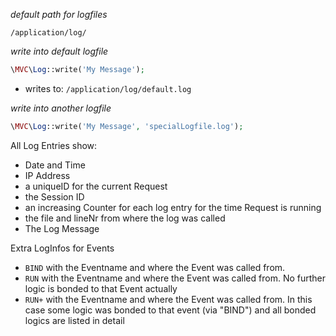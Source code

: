 _default path for logfiles_  
~~~
/application/log/
~~~

_write into default logfile_ 
~~~php
\MVC\Log::write('My Message');
~~~
- writes to: `/application/log/default.log`

_write into another logfile_  
~~~php
\MVC\Log::write('My Message', 'specialLogfile.log');
~~~

All Log Entries show:  
- Date and Time
- IP Address
- a uniqueID for the current Request
- the Session ID
- an increasing Counter for each log entry for the time Request is running
- the file and lineNr from where the log was called
- The Log Message

Extra LogInfos for Events  
- `BIND` with the Eventname and where the Event was called from.
- `RUN`	with the Eventname and where the Event was called from. No further logic is bonded to that Event actually
- `RUN+` with the Eventname and where the Event was called from. In this case some logic was bonded to that event (via "BIND") and all bonded logics are listed in detail